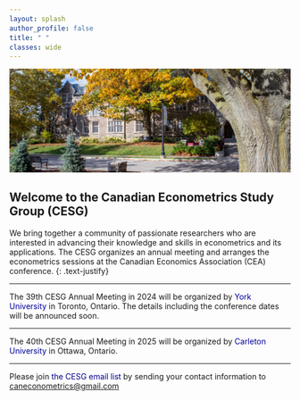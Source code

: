 ```yaml
---
layout: splash
author_profile: false
title: " "
classes: wide
---
```


![](assets/images/landing.jpg)

## Welcome to the Canadian Econometrics Study Group (CESG)

We bring together a community of passionate researchers who are interested in advancing their knowledge and skills in econometrics and its applications. The CESG organizes an annual meeting and arranges the econometrics sessions at the Canadian Economics Association (CEA) conference.
{: .text-justify}

----

The 39th CESG Annual Meeting in 2024 will be organized by <span style="color:#000099">York University</span> in Toronto, Ontario. The details including the conference dates will be announced soon. 

----

The 40th CESG Annual Meeting in 2025 will be organized by <span style="color:#000099">Carleton University</span> in Ottawa, Ontario. 

----

Please join <span style="color: darkblue;">the CESG email list</span> by sending your contact information to <a href="mailto:caneconometrics@gmail.com">caneconometrics@gmail.com</a>
